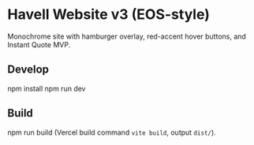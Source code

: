 # Havell Website v3 (EOS-style)
Monochrome site with hamburger overlay, red-accent hover buttons, and Instant Quote MVP.

## Develop
npm install
npm run dev

## Build
npm run build (Vercel build command `vite build`, output `dist/`).